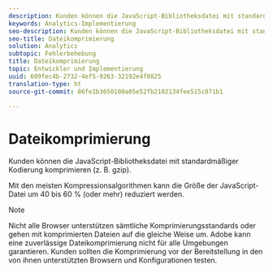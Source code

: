 ```yaml
---
description: Kunden können die JavaScript-Bibliotheksdatei mit standardmäßiger Kodierung komprimieren (z. B. gzip).
keywords: Analytics-Implementierung
seo-description: Kunden können die JavaScript-Bibliotheksdatei mit standardmäßiger Kodierung komprimieren (z. B. gzip).
seo-title: Dateikomprimierung
solution: Analytics
subtopic: Fehlerbehebung
title: Dateikomprimierung
topic: Entwickler und Implementierung
uuid: 609fec4b-2732-4ef5-9263-32192e4f0825
translation-type: ht
source-git-commit: 86fe1b3650100a05e52fb2102134fee515c871b1

---
```



# Dateikomprimierung

Kunden können die JavaScript-Bibliotheksdatei mit standardmäßiger Kodierung komprimieren (z. B. gzip).

Mit den meisten Kompressionsalgorithmen kann die Größe der JavaScript-Datei um 40 bis 60 % (oder mehr) reduziert werden.

>[!NOTE]
>
>Nicht alle Browser unterstützen sämtliche Komprimierungsstandards oder gehen mit komprimierten Dateien auf die gleiche Weise um. Adobe kann eine zuverlässige Dateikomprimierung nicht für alle Umgebungen garantieren. Kunden sollten die Komprimierung vor der Bereitstellung in den von ihnen unterstützten Browsern und Konfigurationen testen.

